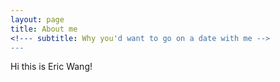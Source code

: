 ```yaml
---
layout: page
title: About me
<!--- subtitle: Why you'd want to go on a date with me -->
---
```


Hi this is Eric Wang!
